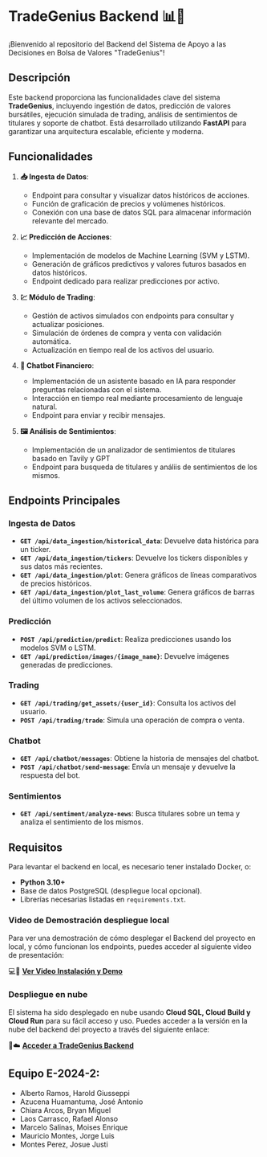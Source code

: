 # TradeGenius Backend 📊🚀

¡Bienvenido al repositorio del Backend del Sistema de Apoyo a las Decisiones en Bolsa de Valores "TradeGenius"!

## Descripción

Este backend proporciona las funcionalidades clave del sistema **TradeGenius**, incluyendo ingestión de datos, predicción de valores bursátiles, ejecución simulada de trading, análisis de sentimientos de titulares y soporte de chatbot. Está desarrollado utilizando **FastAPI** para garantizar una arquitectura escalable, eficiente y moderna.


## Funcionalidades

1. **📥 Ingesta de Datos**:
   - Endpoint para consultar y visualizar datos históricos de acciones.
   - Función de graficación de precios y volúmenes históricos.
   - Conexión con una base de datos SQL para almacenar información relevante del mercado.

2. **📈 Predicción de Acciones**:
   - Implementación de modelos de Machine Learning (SVM y LSTM).
   - Generación de gráficos predictivos y valores futuros basados en datos históricos.
   - Endpoint dedicado para realizar predicciones por activo.

3. **💹 Módulo de Trading**:
   - Gestión de activos simulados con endpoints para consultar y actualizar posiciones.
   - Simulación de órdenes de compra y venta con validación automática.
   - Actualización en tiempo real de los activos del usuario.

4. **🤖 Chatbot Financiero**:
   - Implementación de un asistente basado en IA para responder preguntas relacionadas con el sistema.
   - Interacción en tiempo real mediante procesamiento de lenguaje natural.
   - Endpoint para enviar y recibir mensajes.

5. **🖼 Análisis de Sentimientos**:
   - Implementación de un analizador de sentimientos de titulares basado en Tavily y GPT
   - Endpoint para busqueda de titulares y análiis de sentimientos de los mismos.


## Endpoints Principales

### Ingesta de Datos
- **`GET /api/data_ingestion/historical_data`**: Devuelve data histórica para un ticker.
- **`GET /api/data_ingestion/tickers`**: Devuelve los tickers disponibles y sus datos más recientes.
- **`GET /api/data_ingestion/plot`**: Genera gráficos de líneas comparativos de precios históricos.
- **`GET /api/data_ingestion/plot_last_volume`**: Genera gráficos de barras del último volumen de los activos seleccionados.

### Predicción
- **`POST /api/prediction/predict`**: Realiza predicciones usando los modelos SVM o LSTM.
- **`GET /api/prediction/images/{image_name}`**: Devuelve imágenes generadas de predicciones.

### Trading
- **`GET /api/trading/get_assets/{user_id}`**: Consulta los activos del usuario.
- **`POST /api/trading/trade`**: Simula una operación de compra o venta.

### Chatbot
- **`GET /api/chatbot/messages`**: Obtiene la historia de mensajes del chatbot.
- **`POST /api/chatbot/send-message`**: Envía un mensaje y devuelve la respuesta del bot.

### Sentimientos
- **`GET /api/sentiment/analyze-news`**: Busca titulares sobre un tema y analiza el sentimiento de los mismos.


## Requisitos
Para levantar el backend en local, es necesario tener instalado Docker, o:
- **Python 3.10+**
- Base de datos PostgreSQL (despliegue local opcional).
- Librerías necesarias listadas en `requirements.txt`.


### Video de Demostración despliegue local
Para ver una demostración de cómo desplegar el Backend del proyecto en local, y cómo funcionan los endpoints, puedes acceder al siguiente video de presentación:

💻💾 [**Ver Video Instalación y Demo**](https://www.youtube.com/)


### Despliegue en nube
El sistema ha sido desplegado en nube usando **Cloud SQL, Cloud Build y Cloud Run** para su fácil acceso y uso. Puedes acceder a la versión en la nube del backend del proyecto a través del siguiente enlace:

🚀☁️ [**Acceder a TradeGenius Backend**](https://tradegeniusbackcloud-registry-194080380757.southamerica-west1.run.app/docs)


## Equipo E-2024-2:

- Alberto Ramos, Harold Giusseppi
- Azucena Huamantuma, José Antonio
- Chiara Arcos, Bryan Miguel
- Laos Carrasco, Rafael Alonso
- Marcelo Salinas, Moises Enrique
- Mauricio Montes, Jorge Luis
- Montes Perez, Josue Justi
